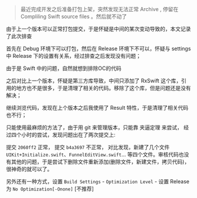
> 最近完成开发之后准备打包上架，突然发现无法正常 Archive , 停留在 Compliling Swift source files 。然后就不动了

由于上一个版本可以正常打包提交，于是怀疑是中间的某次变动导致的，本文记录了此次排查

首先在 Debug 环境下可以打包，然后在 Release 环境下不可以，怀疑与 settings 中 Release 下的设置有关系，经过排查之后发现没有问题；

由于是 Swift 中的问题，自然就想到排除OC的代码

之后对比上一个版本，怀疑是第三方库导致，中间只添加了 RxSwift 这个库，引用的地方也不是很多，于是清理了相关的代码。移除了这个库，但是问题还是没有解决；

继续浏览代码，发现在上个版本之后我使用了 Result 特性，于是清理了相关代码也不行；

只能使用最麻烦的方法了，由于用 git 来管理版本，只能靠 夹逼定理 来尝试， 经过四个小时的尝试，发现问题出在了两次提交上:


提交 `2060ff2` 正常， 提交 `b4a3697` 不正常， 对比发现，新建了几个文件 `UIKit+Initialize.swift`、`FunnelEditView.swift`... 等四个文件。审核代码也没有其他的问题，于是尝试下删除文件重新添加(删除文件，新建文件，拷贝代码)，很神奇的就可以了。

另外还有一种方式，设置 `Build Settings` - `Optimization Level` - 设置 Release 为 `No Optimization[-Onone]` [不推荐]